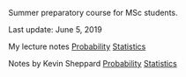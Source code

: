 Summer preparatory course for MSc students.

Last update: June 5, 2019

My lecture notes
[Probability](https://github.com/zhentaoshi/Econ_prob/blob/master/01-probability.pdf)
[Statistics](https://github.com/zhentaoshi/Econ_prob/blob/master/02-expectation.pdf)

Notes by Kevin Sheppard
[Probability](https://www.kevinsheppard.com/images/b/b4/Chapter1.pdf)
[Statistics](https://www.kevinsheppard.com/images/7/72/Chapter2.pdf)
